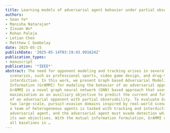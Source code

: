 ```yaml
---
title: Learning models of adversarial agent behavior under partial observability
authors:
- Sean Ye*
- Manisha Natarajan*
- Zixuan Wu*
- Rohan Paleja
- Letian Chen
- Matthew C Gombolay
date: 2025-05-15
publishDate: '2025-05-14T03:19:43.991624Z'
publication_types:
- manuscript
publication: '*IEEE*'
abstract: The need for opponent modeling and tracking arises in several real-world
  scenarios, such as professional sports, video game design, and drug-trafficking
  interdiction. In this work, we present Graph based Adversarial Modeling with Mutual
  Information (GrAMMI) for modeling the behavior of an adversarial opponent agent.
  GrAMMI is a novel graph neural network (GNN) based approach that uses mutual information
  maximization as an auxiliary objective to predict the current and future states
  of an adversarial opponent with partial observability. To evaluate GrAMMI, we design
  two large-scale, pursuit-evasion domains inspired by real-world scenarios, where
  a team of heterogeneous agents is tasked with tracking and interdicting a single
  adversarial agent, and the adversarial agent must evade detection while achieving
  its own objectives. With the mutual information formulation, GrAMMI outperforms
  all baselines in …
---
```

